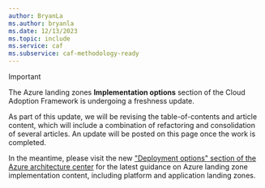 ```yaml
---
author: BryanLa
ms.author: bryanla
ms.date: 12/13/2023
ms.topic: include
ms.service: caf
ms.subservice: caf-methodology-ready
---
```


> [!IMPORTANT]
> The Azure landing zones **Implementation options** section of the Cloud Adoption Framework is undergoing a freshness update. 
> 
> As part of this update, we will be revising the table-of-contents and article content, which will include a combination of refactoring and consolidation of several articles. An update will be posted on this page once the work is completed.
>  
> In the meantime, please visit the new ["Deployment options" section of the Azure architecture center](/azure/architecture/landing-zones/landing-zone-deploy) for the latest guidance on Azure landing zone implementation content, including platform and application landing zones.